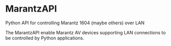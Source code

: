 # MarantzAPI
Python API for controlling Marantz 1604 (maybe others) over LAN

The MarantzAPI enable Marantz AV devices supporting LAN connections to be controlled by Python applications.
